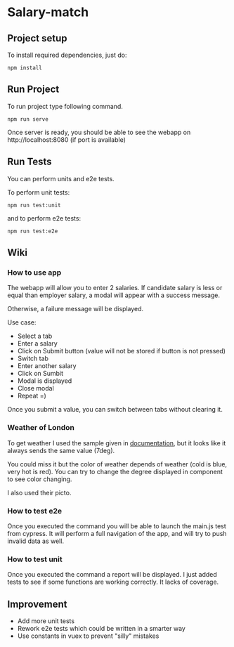 # Salary-match

## Project setup
To install required dependencies, just do:
```
npm install
```

## Run Project
To run project type following command.
```
npm run serve
```
Once server is ready, you should be able to see the webapp on http://localhost:8080 (if port is available)

## Run Tests
You can perform units and e2e tests.

To perform unit tests:
```
npm run test:unit
```

and to perform e2e tests:
```
npm run test:e2e
```

## Wiki

### How to use app
The webapp will allow you to enter 2 salaries. If candidate salary is less or equal than employer salary, a modal will appear with a success message. 

Otherwise, a failure message will be displayed.

Use case:
- Select a tab
- Enter a salary
- Click on Submit button (value will not be stored if button is not pressed)
- Switch tab
- Enter another salary
- Click on Sumbit
- Modal is displayed
- Close modal
- Repeat =)

Once you submit a value, you can switch between tabs without clearing it.

### Weather of London
To get weather I used the sample given in [documentation](https://openweathermap.org/current), but it looks like it always sends the same value (7deg).

You could miss it but the color of weather depends of weather (cold is blue, very hot is red). You can try to change the degree displayed in component to see color changing.

I also used their picto.

### How to test e2e
Once you executed the command you will be able to launch the main.js test from cypress. It will perform a full navigation of the app, and will try to push invalid data as well.

### How to test unit
Once you executed the command a report will be displayed. I just added tests to see if some functions are working correctly. It lacks of coverage.

## Improvement
- Add more unit tests
- Rework e2e tests which could be written in a smarter way
- Use constants in vuex to prevent "silly" mistakes
